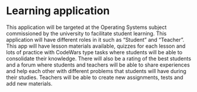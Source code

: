 # Learning application
This application will be targeted at the Operating Systems subject commissioned by the university to facilitate student learning. This application will have different roles in it such as “Student” and “Teacher”. This app will have lesson materials available, quizzes for each lesson and lots of practice with CodeWars type tasks where students will be able to consolidate their knowledge. There will also be a rating of the best students and a forum where students and teachers will be able to share experiences and help each other with different problems that students will have during their studies. Teachers will be able to create new assignments, tests and add new materials.
